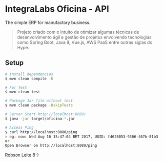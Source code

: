 # IntegraLabs Oficina - API
The simple ERP for manufactory business.

> Projeto criado com o intuito de otimizar algumas técnicas de desenvolvimento ágil e gestão de projetos envolvendo tecnologias como Spring Boot, Java 8, Vue.js, AWS PaaS entre outras siglas do Hype.

## Setup

``` bash
# install dependencies
$ mvn clean compile -U

# For Test
$ mvn clean test

# Package Jar file without test
$ mvn clean package -DskipTests

# Server Start http://localhost:8080/
$ java -jar target/oficina-*.jar

# Access Ping
$ curl http://localhost:8080/ping
> eg: now: Wed Aug 16 15:47:04 BRT 2017, UUID: f4626053-9366-467b-81b3-779e105fe2a1
or
Open Browser on http://localhost:8080/ping
```
Robson Leite 8-)
